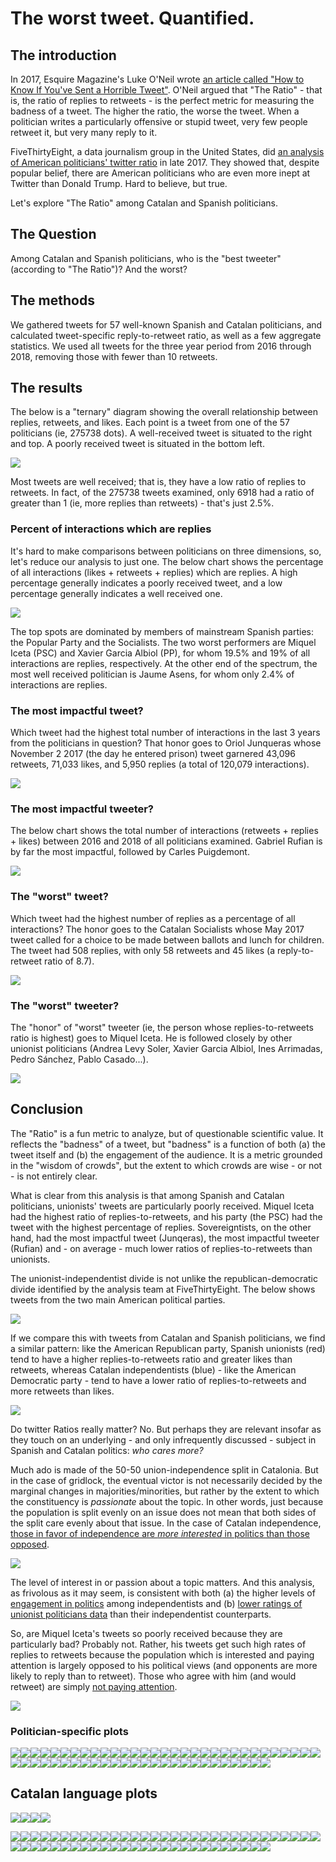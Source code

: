 The worst tweet. Quantified.
================

The introduction
----------------

In 2017, Esquire Magazine's Luke O'Neil wrote [an article called "How to Know If You've Sent a Horrible Tweet"](http://www.esquire.com/news-politics/news/a54440/twitter-ratio-reply/). O'Neil argued that "The Ratio" - that is, the ratio of replies to retweets - is the perfect metric for measuring the badness of a tweet. The higher the ratio, the worse the tweet. When a politician writes a particularly offensive or stupid tweet, very few people retweet it, but very many reply to it.

FiveThirtyEight, a data journalism group in the United States, did [an analysis of American politicians' twitter ratio](https://fivethirtyeight.com/features/the-worst-tweeter-in-politics-isnt-trump/) in late 2017. They showed that, despite popular belief, there are American politicians who are even more inept at Twitter than Donald Trump. Hard to believe, but true.

Let's explore "The Ratio" among Catalan and Spanish politicians.

The Question
------------

Among Catalan and Spanish politicians, who is the "best tweeter" (according to "The Ratio")? And the worst?

The methods
-----------

We gathered tweets for 57 well-known Spanish and Catalan politicians, and calculated tweet-specific reply-to-retweet ratio, as well as a few aggregate statistics. We used all tweets for the three year period from 2016 through 2018, removing those with fewer than 10 retweets.

The results
-----------

The below is a "ternary" diagram showing the overall relationship between replies, retweets, and likes. Each point is a tweet from one of the 57 politicians (ie, 275738 dots). A well-received tweet is situated to the right and top. A poorly received tweet is situated in the bottom left.

![](figures/unnamed-chunk-3-1.png)

Most tweets are well received; that is, they have a low ratio of replies to retweets. In fact, of the 275738 tweets examined, only 6918 had a ratio of greater than 1 (ie, more replies than retweets) - that's just 2.5%.

### Percent of interactions which are replies

It's hard to make comparisons between politicians on three dimensions, so, let's reduce our analysis to just one. The below chart shows the percentage of all interactions (likes + retweets + replies) which are replies. A high percentage generally indicates a poorly received tweet, and a low percentage generally indicates a well received one.

![](figures/unnamed-chunk-4-1.png)

The top spots are dominated by members of mainstream Spanish parties: the Popular Party and the Socialists. The two worst performers are Miquel Iceta (PSC) and Xavier Garcia Albiol (PP), for whom 19.5% and 19% of all interactions are replies, respectively. At the other end of the spectrum, the most well received politician is Jaume Asens, for whom only 2.4% of interactions are replies.

### The most impactful tweet?

Which tweet had the highest total number of interactions in the last 3 years from the politicians in question? That honor goes to Oriol Junqueras whose November 2 2017 (the day he entered prison) tweet garnered 43,096 retweets, 71,033 likes, and 5,950 replies (a total of 120,079 interactions).

![](img/2.png)

### The most impactful tweeter?

The below chart shows the total number of interactions (retweets + replies + likes) between 2016 and 2018 of all politicians examined. Gabriel Rufian is by far the most impactful, followed by Carles Puigdemont.

![](figures/unnamed-chunk-7-1.png)

### The "worst" tweet?

Which tweet had the highest number of replies as a percentage of all interactions? The honor goes to the Catalan Socialists whose May 2017 tweet called for a choice to be made between ballots and lunch for children. The tweet had 508 replies, with only 58 retweets and 45 likes (a reply-to-retweet ratio of 8.7).

![](img/1.png)

### The "worst" tweeter?

The "honor" of "worst" tweeter (ie, the person whose replies-to-retweets ratio is highest) goes to Miquel Iceta. He is followed closely by other unionist politicians (Andrea Levy Soler, Xavier Garcia Albiol, Ines Arrimadas, Pedro Sánchez, Pablo Casado...).

![](figures/unnamed-chunk-9-1.png)

Conclusion
----------

The "Ratio" is a fun metric to analyze, but of questionable scientific value. It reflects the "badness" of a tweet, but "badness" is a function of both (a) the tweet itself and (b) the engagement of the audience. It is a metric grounded in the "wisdom of crowds", but the extent to which crowds are wise - or not - is not entirely clear.

What is clear from this analysis is that among Spanish and Catalan politicians, unionists' tweets are particularly poorly received. Miquel Iceta had the highest ratio of replies-to-retweets, and his party (the PSC) had the tweet with the highest percentage of replies. Sovereigntists, on the other hand, had the most impactful tweet (Junqeras), the most impactful tweeter (Rufian) and - on average - much lower ratios of replies-to-retweets than unionists.

The unionist-independentist divide is not unlike the republican-democratic divide identified by the analysis team at FiveThirtyEight. The below shows tweets from the two main American political parties.

![](img/3.png)

If we compare this with tweets from Catalan and Spanish politicians, we find a similar pattern: like the American Republican party, Spanish unionists (red) tend to have a higher replies-to-retweets ratio and greater likes than retweets, whereas Catalan independentists (blue) - like the American Democratic party - tend to have a lower ratio of replies-to-retweets and more retweets than likes.

![](figures/unnamed-chunk-10-1.png)

Do twitter Ratios really matter? No. But perhaps they are relevant insofar as they touch on an underlying - and only infrequently discussed - subject in Spanish and Catalan politics: *who cares more?*

Much ado is made of the 50-50 union-independence split in Catalonia. But in the case of gridlock, the eventual victor is not necessarily decided by the marginal changes in majorities/minorities, but rather by the extent to which the constituency is *passionate* about the topic. In other words, just because the population is split evenly on an issue does not mean that both sides of the split care evenly about that issue. In the case of Catalan independence, [those in favor of independence are *more interested* in politics than those opposed](https://twitter.com/joethebrew/status/1066744957363474433).

![](img/4.jpeg)

The level of interest in or passion about a topic matters. And this analysis, as frivolous as it may seem, is consistent with both (a) the higher levels of [engagement in politics](https://twitter.com/joethebrew/status/1067004922594508800) among independentists and (b) [lower ratings of unionist politicians data](https://twitter.com/joethebrew/status/1066030235823554566) than their independentist counterparts.

So, are Miquel Iceta's tweets so poorly received because they are particularly bad? Probably not. Rather, his tweets get such high rates of replies to retweets because the population which is interested and paying attention is largely opposed to his political views (and opponents are more likely to reply than to retweet). Those who agree with him (and would retweet) are simply [not paying attention](https://twitter.com/joethebrew/status/1066790073633570817).

![](img/5.jpeg)

### Politician-specific plots

![](figures/unnamed-chunk-11-1.png)![](figures/unnamed-chunk-11-2.png)![](figures/unnamed-chunk-11-3.png)![](figures/unnamed-chunk-11-4.png)![](figures/unnamed-chunk-11-5.png)![](figures/unnamed-chunk-11-6.png)![](figures/unnamed-chunk-11-7.png)![](figures/unnamed-chunk-11-8.png)![](figures/unnamed-chunk-11-9.png)![](figures/unnamed-chunk-11-10.png)![](figures/unnamed-chunk-11-11.png)![](figures/unnamed-chunk-11-12.png)![](figures/unnamed-chunk-11-13.png)![](figures/unnamed-chunk-11-14.png)![](figures/unnamed-chunk-11-15.png)![](figures/unnamed-chunk-11-16.png)![](figures/unnamed-chunk-11-17.png)![](figures/unnamed-chunk-11-18.png)![](figures/unnamed-chunk-11-19.png)![](figures/unnamed-chunk-11-20.png)![](figures/unnamed-chunk-11-21.png)![](figures/unnamed-chunk-11-22.png)![](figures/unnamed-chunk-11-23.png)![](figures/unnamed-chunk-11-24.png)![](figures/unnamed-chunk-11-25.png)![](figures/unnamed-chunk-11-26.png)![](figures/unnamed-chunk-11-27.png)![](figures/unnamed-chunk-11-28.png)![](figures/unnamed-chunk-11-29.png)![](figures/unnamed-chunk-11-30.png)![](figures/unnamed-chunk-11-31.png)![](figures/unnamed-chunk-11-32.png)![](figures/unnamed-chunk-11-33.png)![](figures/unnamed-chunk-11-34.png)![](figures/unnamed-chunk-11-35.png)![](figures/unnamed-chunk-11-36.png)![](figures/unnamed-chunk-11-37.png)![](figures/unnamed-chunk-11-38.png)![](figures/unnamed-chunk-11-39.png)![](figures/unnamed-chunk-11-40.png)![](figures/unnamed-chunk-11-41.png)![](figures/unnamed-chunk-11-42.png)![](figures/unnamed-chunk-11-43.png)![](figures/unnamed-chunk-11-44.png)![](figures/unnamed-chunk-11-45.png)![](figures/unnamed-chunk-11-46.png)![](figures/unnamed-chunk-11-47.png)![](figures/unnamed-chunk-11-48.png)![](figures/unnamed-chunk-11-49.png)![](figures/unnamed-chunk-11-50.png)![](figures/unnamed-chunk-11-51.png)![](figures/unnamed-chunk-11-52.png)![](figures/unnamed-chunk-11-53.png)![](figures/unnamed-chunk-11-54.png)![](figures/unnamed-chunk-11-55.png)![](figures/unnamed-chunk-11-56.png)![](figures/unnamed-chunk-11-57.png)

Catalan language plots
----------------------

![](figures/unnamed-chunk-12-1.png)![](figures/unnamed-chunk-12-2.png)![](figures/unnamed-chunk-12-3.png)![](figures/unnamed-chunk-12-4.png)

![](figures/unnamed-chunk-13-1.png)![](figures/unnamed-chunk-13-2.png)![](figures/unnamed-chunk-13-3.png)![](figures/unnamed-chunk-13-4.png)![](figures/unnamed-chunk-13-5.png)![](figures/unnamed-chunk-13-6.png)![](figures/unnamed-chunk-13-7.png)![](figures/unnamed-chunk-13-8.png)![](figures/unnamed-chunk-13-9.png)![](figures/unnamed-chunk-13-10.png)![](figures/unnamed-chunk-13-11.png)![](figures/unnamed-chunk-13-12.png)![](figures/unnamed-chunk-13-13.png)![](figures/unnamed-chunk-13-14.png)![](figures/unnamed-chunk-13-15.png)![](figures/unnamed-chunk-13-16.png)![](figures/unnamed-chunk-13-17.png)![](figures/unnamed-chunk-13-18.png)![](figures/unnamed-chunk-13-19.png)![](figures/unnamed-chunk-13-20.png)![](figures/unnamed-chunk-13-21.png)![](figures/unnamed-chunk-13-22.png)![](figures/unnamed-chunk-13-23.png)![](figures/unnamed-chunk-13-24.png)![](figures/unnamed-chunk-13-25.png)![](figures/unnamed-chunk-13-26.png)![](figures/unnamed-chunk-13-27.png)![](figures/unnamed-chunk-13-28.png)![](figures/unnamed-chunk-13-29.png)![](figures/unnamed-chunk-13-30.png)![](figures/unnamed-chunk-13-31.png)![](figures/unnamed-chunk-13-32.png)![](figures/unnamed-chunk-13-33.png)![](figures/unnamed-chunk-13-34.png)![](figures/unnamed-chunk-13-35.png)![](figures/unnamed-chunk-13-36.png)![](figures/unnamed-chunk-13-37.png)![](figures/unnamed-chunk-13-38.png)![](figures/unnamed-chunk-13-39.png)![](figures/unnamed-chunk-13-40.png)![](figures/unnamed-chunk-13-41.png)![](figures/unnamed-chunk-13-42.png)![](figures/unnamed-chunk-13-43.png)![](figures/unnamed-chunk-13-44.png)![](figures/unnamed-chunk-13-45.png)![](figures/unnamed-chunk-13-46.png)![](figures/unnamed-chunk-13-47.png)![](figures/unnamed-chunk-13-48.png)![](figures/unnamed-chunk-13-49.png)![](figures/unnamed-chunk-13-50.png)![](figures/unnamed-chunk-13-51.png)![](figures/unnamed-chunk-13-52.png)![](figures/unnamed-chunk-13-53.png)![](figures/unnamed-chunk-13-54.png)![](figures/unnamed-chunk-13-55.png)![](figures/unnamed-chunk-13-56.png)![](figures/unnamed-chunk-13-57.png)
